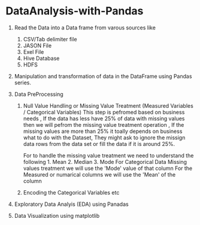 # DataAnalysis-with-Pandas

1. Read the Data into a Data frame from varous sources like 
    1) CSV/Tab delimiter file 
    2) JASON File 
    3) Exel File
    4) Hive Database 
    5) HDFS
2. Manipulation and transformation of data in the DataFrame using Pandas series. 

3. Data PreProcessing 

    1) Null Value Handling or Missing Value Treatment (Measured Variables / Categorical Variables) 
       This step is pefromed based on business needs , If the data has less have 25% of data with missing values then we will pefrom
       the missing value treatment operation , If the missing values are more than 25% it toally depends on business what to do with the
       Dataset, They might ask to ignore the missign data rows from the data set  or fill the data if it is around 25%.
       
       For to handle the missing value treatment we need to understand the following 
             1. Mean 
             2. Median 
             3. Mode
       For Categorical Data Missing values treatment we will use the 'Mode' value of that column 
       For the Measured or numarical columns we will use the 'Mean' of the column  
       
    2) Encoding the Categorical Variables etc

4. Exploratory Data Analyis (EDA) using Panadas

6. Data Visualization using matplotlib
